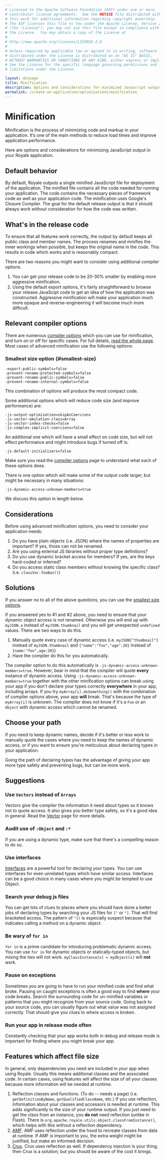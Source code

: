 ```yaml
---
# Licensed to the Apache Software Foundation (ASF) under one or more
# contributor license agreements.  See the NOTICE file distributed with
# this work for additional information regarding copyright ownership.
# The ASF licenses this file to You under the Apache License, Version 2.0
# (the "License"); you may not use this file except in compliance with
# the License.  You may obtain a copy of the License at
# 
# http://www.apache.org/licenses/LICENSE-2.0
# 
# Unless required by applicable law or agreed to in writing, software
# distributed under the License is distributed on an "AS IS" BASIS,
# WITHOUT WARRANTIES OR CONDITIONS OF ANY KIND, either express or implied.
# See the License for the specific language governing permissions and
# limitations under the License.

layout: docpage
title: Minification
description: Options and considerations for minimized Javascript output
permalink: /create-an-application/optimizations/minification
---
```

# Minification

Minification is the process of minimizing code and markup in your application. It’s one of the main methods to reduce load times and improve application performance.

Here are options and considerations for minimizing JavaScript output in your Royale application.

## Default behavior
By default, Royale outputs a single minified JavaScript file for deployment of the application. The minified file contains all the code needed for running your application. The code contains the necessary pieces of framework code as well as your application code. The minification uses Google's Closure Compiler. The goal for the default release output is that it should always work without consideration for how the code was written.

## What's in the release code
To ensure that all features work correctly, the output by default keeps all public class and member names. The process renames and minifies the inner workings when possible, but keeps the original name in the code. This results in code which works and is reasonably compact. 

There are two reasons you might want to consider using additional compiler options.
1. You can get your release code to be 20-30% smaller by enabling more aggressive minification.
2. Using the default export options, it's fairly straightforward to browse your release JavaScipt code to get an idea of how the application was constructed. Aggressive minification will make your application much more opaque and reverse-engineering it will become much more difficult.

## Relevant compiler options
There are numerous [compiler options](compiler/compiler-options) which you can use for minification, and turn on or off for specific cases. For full details, [read the whole page](compiler/compiler-options). Most cases of advanced minification use the following options:

### Smallest size option {#smallest-size}
```
-export-public-symbols=false
-prevent-rename-protected-symbols=false
-prevent-rename-public-symbols=false
-prevent-rename-internal-symbols=false
```

This combination of options will produce the most compact code.

Some additional options which will reduce code size (and improve performance) are:

```
-js-output-optimization=skipAsCoercions
-js-vector-emulation-class=Array
-js-vector-index-checks=false
-js-complex-implicit-coercions=false
```

An additional one which will have a small effect on code size, but will not effect performance and might introduce bugs if turned off is:
```
-js-default-initializers=false
```
Make sure you read the [compiler options](compiler/compiler-options) page to understand what each of these options does.

There is one option which will make some of the output code larger, but might be necessary in many situations:
```
-js-dynamic-access-unknown-members=true
```

We discuss this option in length below.

## Considerations
Before using advanced minification options, you need to consider your application needs:
1. Do you have plain objects (i.e. JSON) where the names of properties are important? If yes, those can not be renamed.
2. Are you using external JS libraries without proper type definitions?
3. Do you use dynamic bracket access for members? If yes, are the keys hard-coded or inferred?
4. Do you access static class members without knowing the specific class? (i.e. `classVar.fooBaz()`)

## Solutions
If you answer no to all of the above questions, you can use the [smallest size options](create-an-application/optimizations/minification#smallest-size).

If you answered yes to #1 and #2 above, you need to ensure that your dynamic object access is not renamed. Otherwise you will end up with `myJSON.a` instead of `myJSON.thumbnail` and you will get unexpected `undefined` values. There are two ways to do this.
1. Manually quote every case of dynamic access (i.e. `myJSON["thumbnail"]` instead of `myJSON.thumbnail` and `{"name":"foo","age":20}` instead of `{name:"foo",age:20}`)
2. Have the compiler do this for you automatically.

The compiler option to do this automatically is `-js-dynamic-access-unknown-members=true`. However, bear in mind that the compiler will quote **every** instance of dynamic access. Using `-js-dynamic-access-unknown-members=true` together with the other minification options can break using your app if you don't declare your types correctly **everywhere** in your app, including arrays. If you try `myArray[i].doSomething()` with the combination of compiler options above, your app **will** break. That's because the type of `myArray[i]` is unknown. The compiler does not know if it's a `Foo` or an `Object` with dynamic access which cannot be renamed.

## Choose your path
If you need to keep dynamic names, decide if it's better or less work to manually quote the cases where you need to keep the names of dynamic access, or if you want to ensure you're meticulous about declaring types in your application.

Going the path of declaring types has the advantage of giving your app more type safety and preventing bugs, but can be more work.

## Suggestions
### Use `Vectors` instead of `Arrays`
Vectors give the compiler the information it need about types so it knows not to quote access. It also gives you better type safety, so it's a good idea in general. Read the [Vector](features/as3/vectors) page for more details.

### Audit use of `:Object` and `:*`
If you are using a dynamic type, make sure that there's a compelling reason to do so.

### Use interfaces
[Interfaces](features/as3/interfaces) are a powerful tool for declaring your types. You can use interfaces for even unrelated types which have similar access. Interfaces can be a good choice in many cases where you might be tempted to use Object.

### Search your debug js files
You can get lots of clues to places where you should have done a better jobs of declaring types by searching your JS files for `["` or `"]`. That will find bracketed access. The pattern of `"](` is especially suspect because that indicates calling a method on a dynamic object.

### Be wary of `for in`
`for in` is a prime candidate for introducing problematic dynamic access. You can use `for in` for dynamic objects or statically-typed objects, but mixing the two will not work. `myClassInstance[x] = myObject[x]` will **not** work.

### Pause on exceptions
Sometimes you are going to have to run your minified code and find what broke. Pausing on caught exceptions is often a good way to find **where** your code breaks. Search the surrounding code for un-minified variables or patterns that you might recognize from your source code. Going back to your source code, you can usually figure out what value was not assigned correctly. That should give you clues to where access is broken.

### Run your app in release mode often
Constantly checking that your app works both in debug and release mode is important for finding where you might break your app.

## Features which affect file size
In general, only dependencies you need are included in your app when using Royale. Usually this means additional classes and the associated code. In certain cases, using features will affect the size of *all* your classes because more information will be needed at runtime.
1. Reflection classes and functions. (To do -- needs a page) (i.e. `getDefinitionByName`, `getQualifiedClassName`, etc.) If you use reflection, information about your classes and accessors is needed at runtime. This adds significantly to the size of your runtime output. If you just need to get the class from an instance, you **do not** need reflection (unlike in Flash). There is `org.apache.royale.utils.object.classFromInstance()`, which helps with this without a reflection dependency.
2. [AMF](working-with-data/loading-external-data/amf). AMF uses reflection under the hood to recreate classes from data at runtime. If AMF is important to you, the extra weight might be justified, but make an informed decision.
3. [Crux](libraries/crux). Crux uses reflection as well. If dependency injection is your thing, then Crux is a solution; but you should be aware of the cost it brings.
